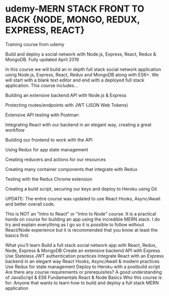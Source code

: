 # udemy-MERN STACK FRONT TO BACK  {NODE, MONGO, REDUX, EXPRESS, REACT}
Training course from udemy

Build and deploy a social network with Node.js, Express, React, Redux & MongoDB. Fully updated April 2019

 In this course we will build an in depth full stack social network application using Node.js, Express, React, Redux and MongoDB along with ES6+. We will start with a blank text editor and end with a deployed full stack application. This course includes...

Building an extensive backend API with Node.js & Express

Protecting routes/endpoints with JWT (JSON Web Tokens)

Extensive API testing with Postman

Integrating React with our backend in an elegant way, creating a great workflow

Building our frontend to work with the API

Using Redux for app state management

Creating reducers and actions for our resources

Creating many container components that integrate with Redux

Testing with the Redux Chrome extension

Creating a build script, securing our keys and deploy to Heroku using Git



UPDATE: The entire course was updated to use React Hooks, Async/Await and better overall code.

 

This is NOT an "Intro to React" or "Intro to Node" course. It is a practical hands on course for building an app using the incredible MERN stack. I do try and explain everything as I go so it is possible to follow without React/Node experience but it is recommended that you know at least the basics first.

What you’ll learn
Build a full stack social network app with React, Redux, Node, Express & MongoDB
Create an extensive backend API with Express
Use Stateless JWT authentication practices
Integrate React with an Express backend in an elegant way
React Hooks, Async/Await & modern practices
Use Redux for state management
Deploy to Heroku with a postbuild script
Are there any course requirements or prerequisites?
A good understanding of JavaScript & ES6 Fundamentals
React & Node Basics
Who this course is for:
Anyone that wants to learn how to build and deploy a full stack MERN application
